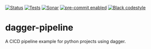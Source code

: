 [![Status][status badge]][status badge]
[![Tests][github actions badge]][github actions page]
[![Sonar][sonar-badge]][sonar-page]
[![pre-commit enabled][pre-commit badge]][pre-commit project]
[![Black codestyle][black badge]][black project]

[black badge]: https://img.shields.io/badge/code%20style-black-000000.svg
[black project]: https://github.com/psf/black
[github actions badge]: https://github.com/jasonwashburn/dagger-pipeline/workflows/dagger-pipeline/badge.svg
[github actions page]: https://github.com/jasonwashburn/dagger-pipeline/actions?workflow=dagger-pipeline
[sonar-badge]: https://sonarcloud.io/api/project_badges/measure?project=jasonwashburn_testing-dagger&metric=security_rating
[sonar-page]: https://sonarcloud.io/summary/new_code?id=jasonwashburn_testing-dagger
[pre-commit badge]: https://img.shields.io/badge/pre--commit-enabled-brightgreen?logo=pre-commit&logoColor=white
[pre-commit project]: https://pre-commit.com/
[status badge]: https://badgen.net/badge/status/alpha/d8624d

# dagger-pipeline

A CICD pipeline example for python projects using dagger.
